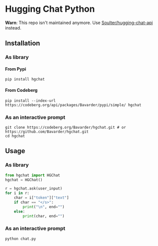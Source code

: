 # Hugging Chat Python

**Warn**: This repo isn't maintained anymore. Use [Soulter/hugging-chat-api](https://github.com/Soulter/hugging-chat-api) instead.

## Installation

### As library

#### From Pypi

``` shell
pip install hgchat
```

#### From Codeberg

``` shell
pip install --index-url https://codeberg.org/api/packages/Bavarder/pypi/simple/ hgchat
```

### As an interactive prompt

``` shell
git clone https://codeberg.org/Bavarder/hgchat.git # or https://github.com/Bavarder/hgchat.git
cd hgchat
```

## Usage

### As library

``` python
from hgchat import HGChat
hgchat = HGChat()

r = hgchat.ask(user_input)
for i in r:
    char = i["token"]["text"]
    if char == "</s>":
        print("\n", end="")
    else:
        print(char, end="")
```

### As an interactive prompt

``` shell
python chat.py
```

